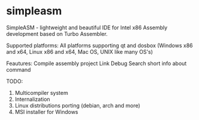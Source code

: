 simpleasm
=========

SimpleASM - lightweight and beautiful IDE for  Intel x86 Assembly development based on Turbo Assembler. 

Supported platforms:
   All platforms supporting qt and dosbox
   (Windows x86 and x64, Linux x86 and x64, Mac OS, UNIX like many OS's)
   
   
Feautures:
  Compile assembly project
  Link
  Debug
  Search short info about command
   
  
TODO:
  1. Multicompiler system
  2. Internalization
  3. Linux distributions porting (debian, arch and more)
  4. MSI installer for Windows 
